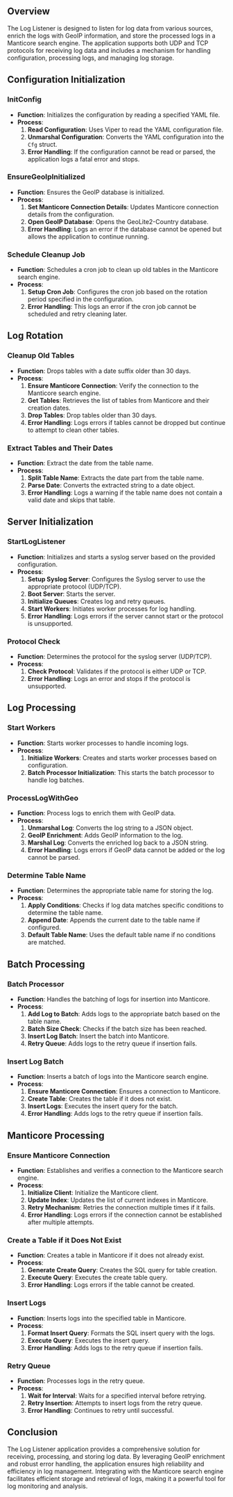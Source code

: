 ## Overview
The Log Listener is designed to listen for log data from various sources, enrich the logs with GeoIP information, and store the processed logs in a Manticore search engine. The application supports both UDP and TCP protocols for receiving log data and includes a mechanism for handling configuration, processing logs, and managing log storage.

## Configuration Initialization
### InitConfig
- **Function**: Initializes the configuration by reading a specified YAML file.
- **Process**:
    1. **Read Configuration**: Uses Viper to read the YAML configuration file.
    2. **Unmarshal Configuration**: Converts the YAML configuration into the `Cfg`  struct.
    3. **Error Handling**: If the configuration cannot be read or parsed, the application logs a fatal error and stops.
### EnsureGeoIpInitialized
- **Function**: Ensures the GeoIP database is initialized.
- **Process**:
    1. **Set Manticore Connection Details**: Updates Manticore connection details from the configuration.
    2. **Open GeoIP Database**: Opens the GeoLite2-Country database.
    3. **Error Handling**: Logs an error if the database cannot be opened but allows the application to continue running.
### Schedule Cleanup Job
- **Function**: Schedules a cron job to clean up old tables in the Manticore search engine.
- **Process**:
    1. **Setup Cron Job**: Configures the cron job based on the rotation period specified in the configuration.
    2. **Error Handling**: This logs an error if the cron job cannot be scheduled and retry cleaning later.
## Log Rotation
### Cleanup Old Tables
- **Function**: Drops tables with a date suffix older than 30 days.
- **Process**:
    1. **Ensure Manticore Connection**: Verify the connection to the Manticore search engine.
    2. **Get Tables**: Retrieves the list of tables from Manticore and their creation dates.
    3. **Drop Tables**: Drop tables older than 30 days.
    4. **Error Handling**: Logs errors if tables cannot be dropped but continue to attempt to clean other tables.
### Extract Tables and Their Dates
- **Function**: Extract the date from the table name.
- **Process**:
    1. **Split Table Name**: Extracts the date part from the table name.
    2. **Parse Date**: Converts the extracted string to a date object.
    3. **Error Handling**: Logs a warning if the table name does not contain a valid date and skips that table.
## Server Initialization
### StartLogListener
- **Function**: Initializes and starts a syslog server based on the provided configuration.
- **Process**:
    1. **Setup Syslog Server**: Configures the Syslog server to use the appropriate protocol (UDP/TCP).
    2. **Boot Server**: Starts the server.
    3. **Initialize Queues**: Creates log and retry queues.
    4. **Start Workers**: Initiates worker processes for log handling.
    5. **Error Handling**: Logs errors if the server cannot start or the protocol is unsupported.
### Protocol Check
- **Function**: Determines the protocol for the syslog server (UDP/TCP).
- **Process**:
    1. **Check Protocol**: Validates if the protocol is either UDP or TCP.
    2. **Error Handling**: Logs an error and stops if the protocol is unsupported.
## Log Processing
### Start Workers
- **Function**: Starts worker processes to handle incoming logs.
- **Process**:
    1. **Initialize Workers**: Creates and starts worker processes based on configuration.
    2. **Batch Processor Initialization**: This starts the batch processor to handle log batches.
### ProcessLogWithGeo
- **Function**: Process logs to enrich them with GeoIP data.
- **Process**:
    1. **Unmarshal Log**: Converts the log string to a JSON object.
    2. **GeoIP Enrichment**: Adds GeoIP information to the log.
    3. **Marshal Log**: Converts the enriched log back to a JSON string.
    4. **Error Handling**: Logs errors if GeoIP data cannot be added or the log cannot be parsed.
### Determine Table Name
- **Function**: Determines the appropriate table name for storing the log.
- **Process**:
    1. **Apply Conditions**: Checks if log data matches specific conditions to determine the table name.
    2. **Append Date**: Appends the current date to the table name if configured.
    3. **Default Table Name**: Uses the default table name if no conditions are matched.
## Batch Processing
### Batch Processor
- **Function**: Handles the batching of logs for insertion into Manticore.
- **Process**:
    1. **Add Log to Batch**: Adds logs to the appropriate batch based on the table name.
    2. **Batch Size Check**: Checks if the batch size has been reached.
    3. **Insert Log Batch**: Insert the batch into Manticore.
    4. **Retry Queue**: Adds logs to the retry queue if insertion fails.
### Insert Log Batch
- **Function**: Inserts a batch of logs into the Manticore search engine.
- **Process**:
    1. **Ensure Manticore Connection**: Ensures a connection to Manticore.
    2. **Create Table**: Creates the table if it does not exist.
    3. **Insert Logs**: Executes the insert query for the batch.
    4. **Error Handling**: Adds logs to the retry queue if insertion fails.
## Manticore Processing
### Ensure Manticore Connection
- **Function**: Establishes and verifies a connection to the Manticore search engine.
- **Process**:
    1. **Initialize Client**: Initialize the Manticore client.
    2. **Update Index**: Updates the list of current indexes in Manticore.
    3. **Retry Mechanism**: Retries the connection multiple times if it fails.
    4. **Error Handling**: Logs errors if the connection cannot be established after multiple attempts.
### Create a Table if it Does Not Exist
- **Function**: Creates a table in Manticore if it does not already exist.
- **Process**:
    1. **Generate Create Query**: Creates the SQL query for table creation.
    2. **Execute Query**: Executes the create table query.
    3. **Error Handling**: Logs errors if the table cannot be created.
### Insert Logs
- **Function**: Inserts logs into the specified table in Manticore.
- **Process**:
    1. **Format Insert Query**: Formats the SQL insert query with the logs.
    2. **Execute Query**: Executes the insert query.
    3. **Error Handling**: Adds logs to the retry queue if insertion fails.
### Retry Queue
- **Function**: Processes logs in the retry queue.
- **Process**:
    1. **Wait for Interval**: Waits for a specified interval before retrying.
    2. **Retry Insertion**: Attempts to insert logs from the retry queue.
    3. **Error Handling**: Continues to retry until successful.
## Conclusion
The Log Listener application provides a comprehensive solution for receiving, processing, and storing log data. By leveraging GeoIP enrichment and robust error handling, the application ensures high reliability and efficiency in log management. Integrating with the Manticore search engine facilitates efficient storage and retrieval of logs, making it a powerful tool for log monitoring and analysis.


